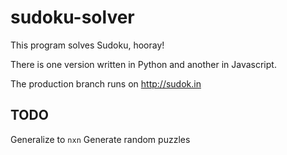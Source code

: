 # sudoku-solver
This program solves Sudoku, hooray!

There is one version written in Python and another in Javascript.

The production branch runs on http://sudok.in

TODO
----
Generalize to `nxn`
Generate random puzzles
